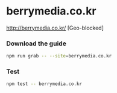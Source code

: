 # berrymedia.co.kr

http://berrymedia.co.kr/ [Geo-blocked]

### Download the guide

```sh
npm run grab -- --site=berrymedia.co.kr
```

### Test

```sh
npm test -- berrymedia.co.kr
```
